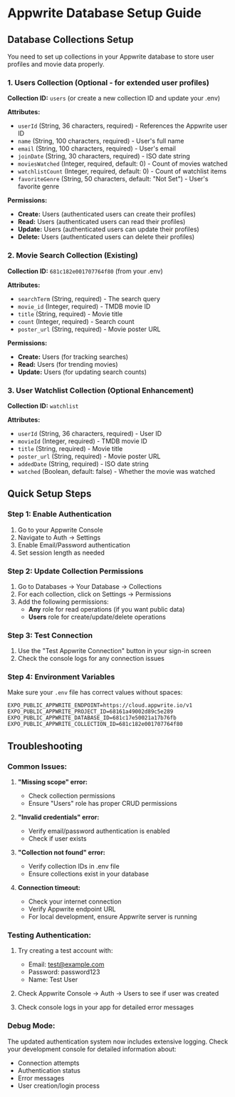 # Appwrite Database Setup Guide

## Database Collections Setup

You need to set up collections in your Appwrite database to store user profiles and movie data properly.

### 1. Users Collection (Optional - for extended user profiles)

**Collection ID:** `users` (or create a new collection ID and update your .env)

**Attributes:**

- `userId` (String, 36 characters, required) - References the Appwrite user ID
- `name` (String, 100 characters, required) - User's full name
- `email` (String, 100 characters, required) - User's email
- `joinDate` (String, 30 characters, required) - ISO date string
- `moviesWatched` (Integer, required, default: 0) - Count of movies watched
- `watchlistCount` (Integer, required, default: 0) - Count of watchlist items
- `favoriteGenre` (String, 50 characters, default: "Not Set") - User's favorite genre

**Permissions:**

- **Create:** Users (authenticated users can create their profiles)
- **Read:** Users (authenticated users can read their profiles)
- **Update:** Users (authenticated users can update their profiles)
- **Delete:** Users (authenticated users can delete their profiles)

### 2. Movie Search Collection (Existing)

**Collection ID:** `681c182e001707764f80` (from your .env)

**Attributes:**

- `searchTerm` (String, required) - The search query
- `movie_id` (Integer, required) - TMDB movie ID
- `title` (String, required) - Movie title
- `count` (Integer, required) - Search count
- `poster_url` (String, required) - Movie poster URL

**Permissions:**

- **Create:** Users (for tracking searches)
- **Read:** Users (for trending movies)
- **Update:** Users (for updating search counts)

### 3. User Watchlist Collection (Optional Enhancement)

**Collection ID:** `watchlist`

**Attributes:**

- `userId` (String, 36 characters, required) - User ID
- `movieId` (Integer, required) - TMDB movie ID
- `title` (String, required) - Movie title
- `poster_url` (String, required) - Movie poster URL
- `addedDate` (String, required) - ISO date string
- `watched` (Boolean, default: false) - Whether the movie was watched

## Quick Setup Steps

### Step 1: Enable Authentication

1. Go to your Appwrite Console
2. Navigate to Auth → Settings
3. Enable Email/Password authentication
4. Set session length as needed

### Step 2: Update Collection Permissions

1. Go to Databases → Your Database → Collections
2. For each collection, click on Settings → Permissions
3. Add the following permissions:
   - **Any** role for read operations (if you want public data)
   - **Users** role for create/update/delete operations

### Step 3: Test Connection

1. Use the "Test Appwrite Connection" button in your sign-in screen
2. Check the console logs for any connection issues

### Step 4: Environment Variables

Make sure your `.env` file has correct values without spaces:

```env
EXPO_PUBLIC_APPWRITE_ENDPOINT=https://cloud.appwrite.io/v1
EXPO_PUBLIC_APPWRITE_PROJECT_ID=68161a49002d89c5e289
EXPO_PUBLIC_APPWRITE_DATABASE_ID=681c17e50021a17b76fb
EXPO_PUBLIC_APPWRITE_COLLECTION_ID=681c182e001707764f80
```

## Troubleshooting

### Common Issues:

1. **"Missing scope" error:**

   - Check collection permissions
   - Ensure "Users" role has proper CRUD permissions

2. **"Invalid credentials" error:**

   - Verify email/password authentication is enabled
   - Check if user exists

3. **"Collection not found" error:**

   - Verify collection IDs in .env file
   - Ensure collections exist in your database

4. **Connection timeout:**
   - Check your internet connection
   - Verify Appwrite endpoint URL
   - For local development, ensure Appwrite server is running

### Testing Authentication:

1. Try creating a test account with:

   - Email: test@example.com
   - Password: password123
   - Name: Test User

2. Check Appwrite Console → Auth → Users to see if user was created

3. Check console logs in your app for detailed error messages

### Debug Mode:

The updated authentication system now includes extensive logging. Check your development console for detailed information about:

- Connection attempts
- Authentication status
- Error messages
- User creation/login process
